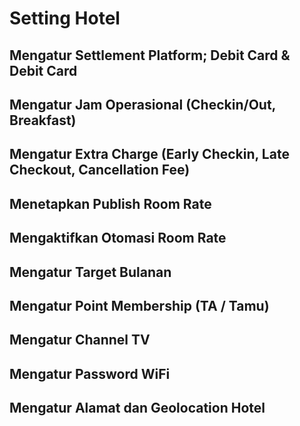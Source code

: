 # Setting Hotel
## Mengatur Settlement Platform; Debit Card & Debit Card
## Mengatur Jam Operasional (Checkin/Out, Breakfast)
## Mengatur Extra Charge (Early Checkin, Late Checkout, Cancellation Fee)
## Menetapkan Publish Room Rate
## Mengaktifkan Otomasi Room Rate
## Mengatur Target Bulanan
## Mengatur Point Membership (TA / Tamu)
## Mengatur Channel TV
## Mengatur Password WiFi
## Mengatur Alamat dan Geolocation Hotel
